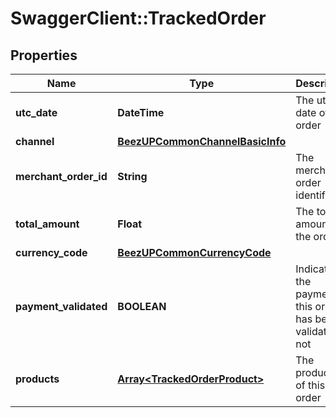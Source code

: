 # SwaggerClient::TrackedOrder

## Properties
Name | Type | Description | Notes
------------ | ------------- | ------------- | -------------
**utc_date** | **DateTime** | The utc date of the order | 
**channel** | [**BeezUPCommonChannelBasicInfo**](BeezUPCommonChannelBasicInfo.md) |  | 
**merchant_order_id** | **String** | The merchant order identifier | 
**total_amount** | **Float** | The total amount of the order | 
**currency_code** | [**BeezUPCommonCurrencyCode**](BeezUPCommonCurrencyCode.md) |  | 
**payment_validated** | **BOOLEAN** | Indicate if the payment of this order has been validated or not | 
**products** | [**Array&lt;TrackedOrderProduct&gt;**](TrackedOrderProduct.md) | The product list of this order | 


